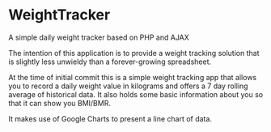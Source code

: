 # WeightTracker
A simple daily weight tracker based on PHP and AJAX

The intention of this application is to provide a weight tracking solution that is slightly less unwieldy than a forever-growing spreadsheet.

At the time of initial commit this is a simple weight tracking app that allows you to record a daily weight value in kilograms and offers a 7 day rolling average of historical data. It also holds some basic information about you so that it can show you BMI/BMR.

It makes use of Google Charts to present a line chart of data.
